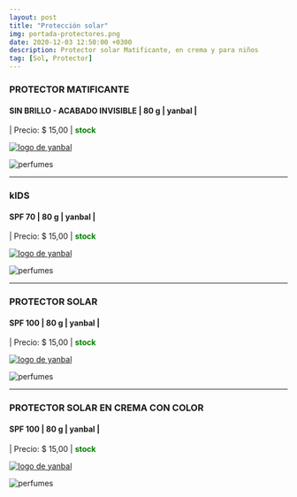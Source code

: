 ```yaml
---
layout: post
title: "Protección solar"
img: portada-protectores.png 
date: 2020-12-03 12:50:00 +0300
description: Protector solar Matificante, en crema y para niños
tag: [Sol, Protector]
---
```

### PROTECTOR MATIFICANTE
####  SIN BRILLO - ACABADO INVISIBLE | 80 g  | yanbal  |
| Precio: $ 15,00  | <b style='color:green'> stock </b>

[logo]: https://raw.githubusercontent.com/Betty-C/bef/gh-pages/assets/img/linkw.jpg
[MATIFICANTE]: https://api.whatsapp.com/send?phone=593995957267&text=%C2%A1Hola!%20Me%20interesa%20este%20producto%20-%3E%20Protector%20solar%20MATIFICANTE%20SPF%20100%20-%20yanbal "clic para abrir chat de whatsapp"
 [![logo de yanbal][logo]][MATIFICANTE]

![perfumes](https://res.cloudinary.com/dpky6fcf6/image/upload/c_scale,h_281,w_159/v1611008456/Blog-Betty/Protector/pro-matificante-min_wdfc5a.png)

* * *

### kIDS
#### SPF 70 | 80 g  | yanbal  |
| Precio: $  15,00 | <b style='color:green'> stock </b>


[logo]: https://raw.githubusercontent.com/Betty-C/bef/gh-pages/assets/img/linkw.jpg
[kIDS]: https://api.whatsapp.com/send?phone=593995957267&text=%C2%A1Hola!%20Me%20interesa%20este%20producto%20-%3E%20Protector%20solar%20KIDS%20SPF%2070%20-%20yanbal "clic para abrir chat de whatsapp"
 [![logo de yanbal][logo]][kIDS]

![perfumes](https://res.cloudinary.com/dpky6fcf6/image/upload/c_scale,h_342,w_175/v1611008457/Blog-Betty/Protector/pro-kids-min_hzle57.png)

* * *

### PROTECTOR SOLAR
#### SPF 100 | 80 g  | yanbal  |
| Precio: $  15,00  | <b style='color:green'> stock </b>

[logo]: https://raw.githubusercontent.com/Betty-C/bef/gh-pages/assets/img/linkw.jpg
[SPF]: https://api.whatsapp.com/send?phone=593995957267&text=%C2%A1Hola!%20Me%20interesa%20este%20producto%20-%3E%20Protector%20solar%20%20SPF%20100%20-%20yanbal  "clic para abrir chat de whatsapp"
 [![logo de yanbal][logo]][SPF]

![perfumes](https://res.cloudinary.com/dpky6fcf6/image/upload/c_scale,h_272,w_156/v1611008456/Blog-Betty/Protector/pro-muyalta_jzlqi9.jpg)

* * *

### PROTECTOR SOLAR EN CREMA CON COLOR
#### SPF 100 | 80 g  | yanbal  |
| Precio: $  15,00  | <b style='color:green'> stock </b>

[logo]: https://raw.githubusercontent.com/Betty-C/bef/gh-pages/assets/img/linkw.jpg
[CREMA]: https://api.whatsapp.com/send?phone=593995957267&text=%C2%A1Hola!%20Me%20interesa%20este%20producto%20-%3E%20Protector%20solar%20en%20CREMA%20con%20color%20SPF%20100%20-%20yanbal "clic para abrir chat de whatsapp"
 [![logo de yanbal][logo]][CREMA]

![perfumes](https://res.cloudinary.com/dpky6fcf6/image/upload/c_scale,h_246,w_239/v1611008456/Blog-Betty/Protector/pro-crema-min_goyand.png)

